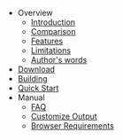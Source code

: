  - Overview
   - [Introduction](https://github.com/coolwanglu/pdf2htmlEX/wiki/Introduction)
   - [Comparison](https://github.com/coolwanglu/pdf2htmlEX/wiki/Comparison)
   - [Features](https://github.com/coolwanglu/pdf2htmlEX/wiki/Feature-List)
   - [Limitations](https://github.com/coolwanglu/pdf2htmlEX/wiki/Limitations)
   - [Author's words](https://github.com/coolwanglu/pdf2htmlEX/wiki/Author%27s-Words)
 - [Download](https://github.com/coolwanglu/pdf2htmlEX/wiki/Download)
 - [Building](https://github.com/coolwanglu/pdf2htmlEX/wiki/Building) 
 - [Quick Start](https://github.com/coolwanglu/pdf2htmlEX/wiki/QuickStart)
 - Manual
   - [FAQ](https://github.com/coolwanglu/pdf2htmlEX/wiki/FAQ)
   - [Customize Output](https://github.com/coolwanglu/pdf2htmlEX/wiki/Customize-Output)
   - [Browser Requirements](https://github.com/coolwanglu/pdf2htmlEX/wiki/Browser-Requirements)

